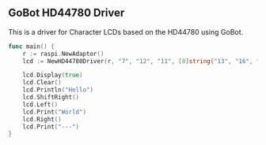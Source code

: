 ## GoBot HD44780 Driver

This is a driver for Character LCDs based on the HD44780 using GoBot.

```go
func main() {
	r := raspi.NewAdaptor()
	lcd := NewHD44780Driver(r, "7", "12", "11", [8]string{"13", "16", "15", "18", "22", "29", "32", "31"})

	lcd.Display(true)
	lcd.Clear()
	lcd.Println("Hello")
	lcd.ShiftRight()
	lcd.Left()
	lcd.Print("World")
	lcd.Right()
	lcd.Print("---")
}
```
